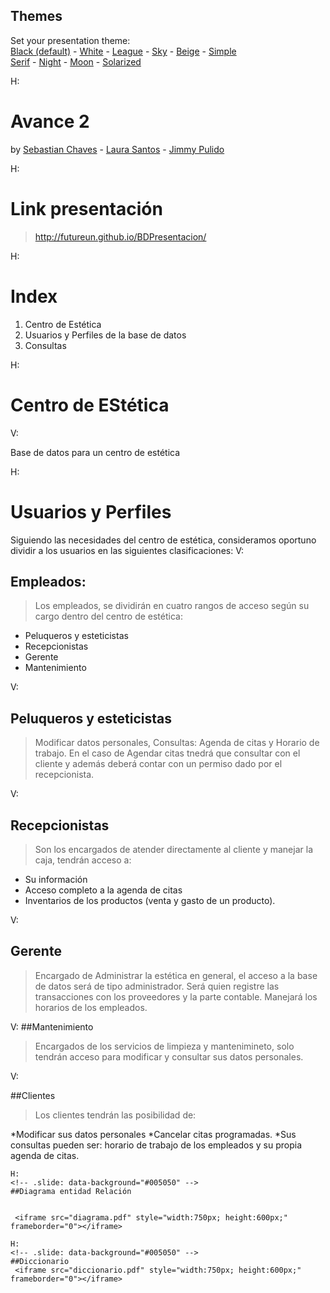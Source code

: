 <section id="themes">
	<h2>Themes</h2>
		<p>
			Set your presentation theme: <br>
			<!-- Hacks to swap themes after the page has loaded. Not flexible and only intended for the reveal.js demo deck. -->
			<a href="#" onclick="document.getElementById('theme').setAttribute('href','css/theme/black.css'); return false;">Black (default)</a> -
			<a href="#" onclick="document.getElementById('theme').setAttribute('href','css/theme/white.css'); return false;">White</a> -
			<a href="#" onclick="document.getElementById('theme').setAttribute('href','css/theme/league.css'); return false;">League</a> -
			<a href="#" onclick="document.getElementById('theme').setAttribute('href','css/theme/sky.css'); return false;">Sky</a> -
			<a href="#" onclick="document.getElementById('theme').setAttribute('href','css/theme/beige.css'); return false;">Beige</a> -
			<a href="#" onclick="document.getElementById('theme').setAttribute('href','css/theme/simple.css'); return false;">Simple</a> <br>
			<a href="#" onclick="document.getElementById('theme').setAttribute('href','css/theme/serif.css'); return false;">Serif</a> -
			<a href="#" onclick="document.getElementById('theme').setAttribute('href','css/theme/night.css'); return false;">Night</a> -
			<a href="#" onclick="document.getElementById('theme').setAttribute('href','css/theme/moon.css'); return false;">Moon</a> -
			<a href="#" onclick="document.getElementById('theme').setAttribute('href','css/theme/solarized.css'); return false;">Solarized</a>
		</p>
</section>

H:

# Avance 2 

by  [Sebastian Chaves](https://github.com/adamantwharf) - [Laura Santos](https://github.com/lsfinite) - [Jimmy Pulido](https://github.com/jiapulidoar)

H:
<!-- .slide: data-background="#ffffff" --> 
# Link presentación 
>http://futureun.github.io/BDPresentacion/

H:

# Index

<!-- .slide: data-background="#7E2121" --> 

 1. Centro de Estética <!-- .element: class="fragment" data-fragment-index="1"-->
 1. Usuarios y Perfiles de la base de datos <!-- .element: class="fragment" data-fragment-index="2"-->
 1. Consultas <!-- .element: class="fragment" data-fragment-index="3"-->
 
	
H:

# Centro de EStética
<!-- .slide: data-background="#005050" -->
V:
 

 Base de datos para un centro de estética <!-- .element: class="fragment" data-fragment-index="1"-->



H:
# Usuarios y Perfiles
<!-- .slide: data-background="#7E2121"  -->
Siguiendo las necesidades del centro de estética, consideramos oportuno dividir a los usuarios en las siguientes clasificaciones:
V:

## Empleados: 
>Los empleados, se dividirán en cuatro rangos de acceso según su cargo dentro del centro de estética:

* Peluqueros y esteticistas
* Recepcionistas 
* Gerente 
* Mantenimiento


V:
## Peluqueros y esteticistas

>Modificar datos personales, Consultas: Agenda de citas y Horario de trabajo.
En el caso de Agendar citas tnedrá que consultar con el cliente y además deberá contar con un permiso dado por el recepcionista. 

V:
## Recepcionistas
>Son los encargados de atender directamente al cliente y manejar la caja, tendrán acceso a: 

* Su información
* Acceso completo a la agenda de citas
* Inventarios de los productos (venta y gasto de un producto).

V:
## Gerente 
>Encargado de Administrar la estética en general, el acceso a la base de datos será de tipo administrador. Será quien registre las transacciones con los proveedores y la parte contable. Manejará los horarios de los empleados. 

V:
##Mantenimiento 
>Encargados de los servicios de limpieza y mantenimineto, solo tendrán acceso para modificar y consultar sus datos personales. 

V:

##Clientes

>Los clientes tendrán las posibilidad de:

*Modificar sus datos personales
*Cancelar citas programadas. 
*Sus consultas pueden ser:
	horario de trabajo de los empleados y su propia agenda de citas. 


```
H: 
<!-- .slide: data-background="#005050" -->
##Diagrama entidad Relación

 
 <iframe src="diagrama.pdf" style="width:750px; height:600px;" frameborder="0"></iframe>

H:
<!-- .slide: data-background="#005050" -->
##Diccionario
 <iframe src="diccionario.pdf" style="width:750px; height:600px;" frameborder="0"></iframe>
```
